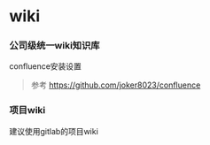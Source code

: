 # wiki

### 公司级统一wiki知识库
confluence安装设置
> 参考 https://github.com/joker8023/confluence

### 项目wiki
建议使用gitlab的项目wiki